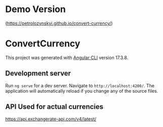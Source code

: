# Demo Version
(https://petrolozynskyi.github.io/convert-currency/)


# ConvertCurrency

This project was generated with [Angular CLI](https://github.com/angular/angular-cli) version 17.3.8.

## Development server

Run `ng serve` for a dev server. Navigate to `http://localhost:4200/`. The application will automatically reload if you change any of the source files.

## API Used for actual currencies
https://api.exchangerate-api.com/v4/latest/
